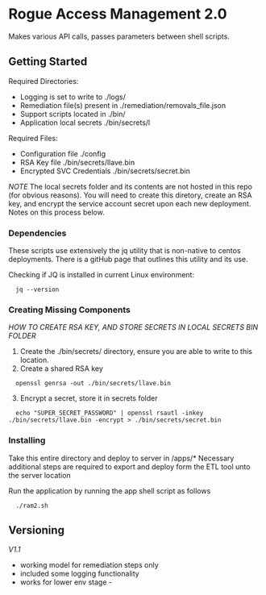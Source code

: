 # Rogue Access Management 2.0

Makes various API calls, passes parameters between shell scripts.

## Getting Started

Required Directories:
* Logging is set to write to          ./logs/
* Remediation file(s) present in      ./remediation/removals_file.json
* Support scripts located in          ./bin/
* Application local secrets           ./bin/secrets/l

Required Files:
* Configuration file                 ./config
* RSA Key file                       ./bin/secrets/llave.bin
* Encrypted SVC Credentials          ./bin/secrets/secret.bin

*NOTE* The local secrets folder and its contents are not hosted in this repo (for obvious reasons). You will need to create this diretory, create an RSA key, and encrypt the service account secret upon each new deployment. Notes on this process below.


### Dependencies

These scripts use extensively the jq utility that is non-native to centos deployments. There is a gitHub page that outlines this utility and its use.

Checking if JQ is installed in current Linux environment:
```
  jq --version
```

### Creating Missing Components

*HOW TO CREATE RSA KEY, AND STORE SECRETS IN LOCAL SECRETS BIN FOLDER*

  1) Create the ./bin/secrets/ directory, ensure you are able to write to this location.
  2) Create a shared RSA key
  ```
    openssl genrsa -out ./bin/secrets/llave.bin
  ```

  3) Encrypt a secret, store it in secrets folder
  ```
    echo "SUPER_SECRET_PASSWORD" | openssl rsautl -inkey ./bin/secrets/llave.bin -encrypt > ./bin/secrets/secret.bin
  ```

### Installing

Take this entire directory and deploy to server in /apps/*
Necessary additional steps are required to export and deploy form the ETL tool unto the server location

Run the application by running the app shell script as follows

```
  ./ram2.sh
```

## Versioning
*V1.1*
* working model for remediation steps only
* included some logging functionality
* works for lower env stage -
